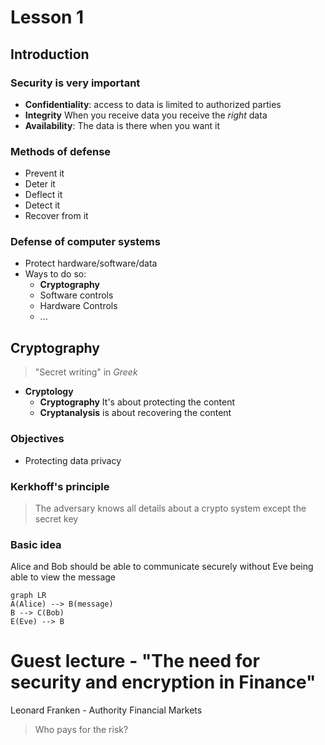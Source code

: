 # Lesson 1

## Introduction

### Security is very important

- **Confidentiality**: access to data is limited to authorized parties
- **Integrity** When you receive data you receive the _right_ data
- **Availability**: The data is there when you want it

### Methods of defense

- Prevent it
- Deter it
- Deflect it
- Detect it
- Recover from it

### Defense of computer systems

- Protect hardware/software/data
- Ways to do so:
  - **Cryptography**
  - Software controls
  - Hardware Controls
  - ...

## Cryptography

> "Secret writing" in _Greek_



- **Cryptology**
  - **Cryptography** It's about protecting the content
  - **Cryptanalysis** is about recovering the content

### Objectives

- Protecting data privacy

### Kerkhoff's principle

> The adversary knows all details about a crypto system except the secret key

### Basic idea

Alice and Bob should be able to communicate securely without Eve being able to view the message

```mermaid
graph LR
A(Alice) --> B(message)
B --> C(Bob)
E(Eve) --> B
```



# Guest lecture - "The need for security and encryption in Finance"

Leonard Franken - Authority Financial Markets

> Who pays for the risk?

### 













